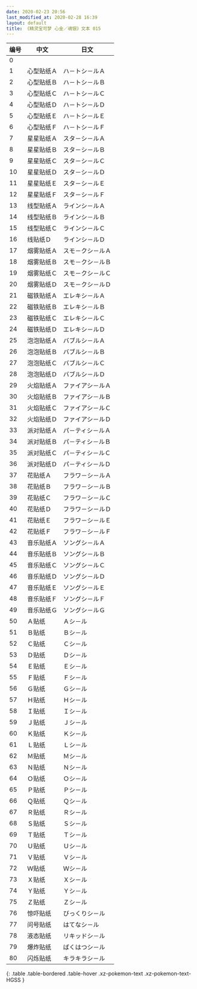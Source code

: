 ```yaml
---
date: 2020-02-23 20:56
last_modified_at: 2020-02-28 16:39
layout: default
title: 《精灵宝可梦 心金／魂银》文本 015
---
```

| 编号 | 中文 | 日文 |
| ---- | ---- | ---- |
| 0 | 　 | 　 |
| 1 | 心型贴纸Ａ | ハ－トシ－ルＡ |
| 2 | 心型贴纸Ｂ | ハ－トシ－ルＢ |
| 3 | 心型贴纸Ｃ | ハ－トシ－ルＣ |
| 4 | 心型贴纸Ｄ | ハ－トシ－ルＤ |
| 5 | 心型贴纸Ｅ | ハ－トシ－ルＥ |
| 6 | 心型贴纸Ｆ | ハ－トシ－ルＦ |
| 7 | 星星贴纸Ａ | スタ－シ－ルＡ |
| 8 | 星星贴纸Ｂ | スタ－シ－ルＢ |
| 9 | 星星贴纸Ｃ | スタ－シ－ルＣ |
| 10 | 星星贴纸Ｄ | スタ－シ－ルＤ |
| 11 | 星星贴纸Ｅ | スタ－シ－ルＥ |
| 12 | 星星贴纸Ｆ | スタ－シ－ルＦ |
| 13 | 线型贴纸Ａ | ラインシ－ルＡ |
| 14 | 线型贴纸Ｂ | ラインシ－ルＢ |
| 15 | 线型贴纸Ｃ | ラインシ－ルＣ |
| 16 | 线贴纸Ｄ | ラインシ－ルＤ |
| 17 | 烟雾贴纸Ａ | スモ－クシ－ルＡ |
| 18 | 烟雾贴纸Ｂ | スモ－クシ－ルＢ |
| 19 | 烟雾贴纸Ｃ | スモ－クシ－ルＣ |
| 20 | 烟雾贴纸Ｄ | スモ－クシ－ルＤ |
| 21 | 磁铁贴纸Ａ | エレキシ－ルＡ |
| 22 | 磁铁贴纸Ｂ | エレキシ－ルＢ |
| 23 | 磁铁贴纸Ｃ | エレキシ－ルＣ |
| 24 | 磁铁贴纸Ｄ | エレキシ－ルＤ |
| 25 | 泡泡贴纸Ａ | バブルシ－ルＡ |
| 26 | 泡泡贴纸Ｂ | バブルシ－ルＢ |
| 27 | 泡泡贴纸Ｃ | バブルシ－ルＣ |
| 28 | 泡泡贴纸Ｄ | バブルシ－ルＤ |
| 29 | 火焰贴纸Ａ | ファイアシ－ルＡ |
| 30 | 火焰贴纸Ｂ | ファイアシ－ルＢ |
| 31 | 火焰贴纸Ｃ | ファイアシ－ルＣ |
| 32 | 火焰贴纸Ｄ | ファイアシ－ルＤ |
| 33 | 派对贴纸Ａ | パ－ティシ－ルＡ |
| 34 | 派对贴纸Ｂ | パ－ティシ－ルＢ |
| 35 | 派对贴纸Ｃ | パ－ティシ－ルＣ |
| 36 | 派对贴纸Ｄ | パ－ティシ－ルＤ |
| 37 | 花贴纸Ａ | フラワ－シ－ルＡ |
| 38 | 花贴纸Ｂ | フラワ－シ－ルＢ |
| 39 | 花贴纸Ｃ | フラワ－シ－ルＣ |
| 40 | 花贴纸Ｄ | フラワ－シ－ルＤ |
| 41 | 花贴纸Ｅ | フラワ－シ－ルＥ |
| 42 | 花贴纸Ｆ | フラワ－シ－ルＦ |
| 43 | 音乐贴纸Ａ | ソングシ－ルＡ |
| 44 | 音乐贴纸Ｂ | ソングシ－ルＢ |
| 45 | 音乐贴纸Ｃ | ソングシ－ルＣ |
| 46 | 音乐贴纸Ｄ | ソングシ－ルＤ |
| 47 | 音乐贴纸Ｅ | ソングシ－ルＥ |
| 48 | 音乐贴纸Ｆ | ソングシ－ルＦ |
| 49 | 音乐贴纸Ｇ | ソングシ－ルＧ |
| 50 | Ａ贴纸 | Ａシ－ル |
| 51 | Ｂ贴纸 | Ｂシ－ル |
| 52 | Ｃ贴纸 | Ｃシ－ル |
| 53 | Ｄ贴纸 | Ｄシ－ル |
| 54 | Ｅ贴纸 | Ｅシ－ル |
| 55 | Ｆ贴纸 | Ｆシ－ル |
| 56 | Ｇ贴纸 | Ｇシ－ル |
| 57 | Ｈ贴纸 | Ｈシ－ル |
| 58 | Ｉ贴纸 | Ｉシ－ル |
| 59 | Ｊ贴纸 | Ｊシ－ル |
| 60 | Ｋ贴纸 | Ｋシ－ル |
| 61 | Ｌ贴纸 | Ｌシ－ル |
| 62 | Ｍ贴纸 | Ｍシ－ル |
| 63 | Ｎ贴纸 | Ｎシ－ル |
| 64 | Ｏ贴纸 | Ｏシ－ル |
| 65 | Ｐ贴纸 | Ｐシ－ル |
| 66 | Ｑ贴纸 | Ｑシ－ル |
| 67 | Ｒ贴纸 | Ｒシ－ル |
| 68 | Ｓ贴纸 | Ｓシ－ル |
| 69 | Ｔ贴纸 | Ｔシ－ル |
| 70 | Ｕ贴纸 | Ｕシ－ル |
| 71 | Ｖ贴纸 | Ｖシ－ル |
| 72 | Ｗ贴纸 | Ｗシ－ル |
| 73 | Ｘ贴纸 | Ｘシ－ル |
| 74 | Ｙ贴纸 | Ｙシ－ル |
| 75 | Ｚ贴纸 | Ｚシ－ル |
| 76 | 惊吓贴纸 | びっくりシ－ル |
| 77 | 问号贴纸 | はてなシ－ル |
| 78 | 液态贴纸 | リキッドシ－ル |
| 79 | 爆炸贴纸 | ばくはつシ－ル |
| 80 | 闪烁贴纸 | キラキラシ－ル |
{: .table .table-bordered .table-hover .xz-pokemon-text .xz-pokemon-text-HGSS }